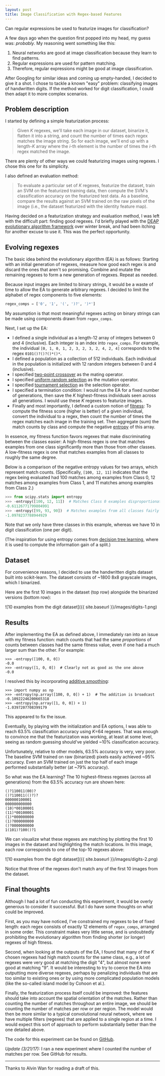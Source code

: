 ```yaml
---
layout: post
title: Image Classification with Regex-based Features
---
```


Can regular expressions be used to featurize images for classification?

A few days ago when the question first popped into my head, my guess was: *probably*. My reasoning went something like this:
1. Neural networks are good at image classification because they learn to find patterns.
2. Regular expressions are used for pattern matching.
3. Therefore, regular expressions might be good at image classification.

After Googling for similar ideas and coming up empty-handed, I decided to give it a shot. I chose to tackle a known "easy" problem: classifying images of handwritten digits. If the method worked for digit classification, I could then adapt it to more complex scenarios.

## Problem description

I started by defining a simple featurization process:

> Given *K* regexes, we'll take each image in our dataset, binarize it, flatten it into a string, and count the number of times each regex matches the image string. So for each image, we'll end up with a length-*K* array where the *i*-th element is the number of times the *i*-th regex matched the image.

There are plenty of other ways we could featurizing images using regexes. I chose this one for its simplicity.

I also defined an evaluation method:

> To evaluate a particular set of *K* regexes, featurize the dataset, train an SVM on the featurized training data, then compute the SVM's classification accuracy on the featurized test data. As a baseline, compare the results against an SVM trained on the raw pixels of the image (i.e., the dataset featurized with the identity feature map).

Having decided on a featurization strategy and evaluation method, I was left with the difficult part: finding good regexes. I'd briefly played with the [DEAP evolutionary algorithm framework](https://deap.readthedocs.io) over winter break, and had been itching for another excuse to use it. This was the perfect opportunity.

## Evolving regexes

<!-- Since my evaluation metric was classification accuracy, that meant a "good" regex would be one that helps the SVM discriminate between classes. -->

The basic idea behind the evolutionary algorithm (EA) is as follows: Starting with an initial generation of regexes, measure how good each regex is and discard the ones that aren't so promising. Combine and mutate the remaining regexes to form a new generation of regexes. Repeat as needed.

Because input images are limited to binary strings, it would be a waste of time to allow the EA to generate arbitrary regexes. I decided to limit the alphabet of regex components to five elements:

```python
regex_comps = ['0', '1', '(', ')?', ')*']
```

My assumption is that most meaningful regexes acting on binary strings can be made using components drawn from `regex_comps`.

Next, I set up the EA:

* I defined a single individual as a length-12 array of integers between 0 and 4 (inclusive). Each integer is an index into `regex_comps`. For example, the individual `[0, 1, 0, 1, 2, 3, 2, 3, 2, 4, 2, 4]` corresponds to the regex `0101()?()?()*()*`.
* I defined a population as a collection of 512 individuals. Each individual in the population is initialized with 12 random integers between 0 and 4 (inclusive).
* I specified [two-point crossover](https://en.wikipedia.org/wiki/Crossover_(genetic_algorithm)) as the mating operator.
* I specified [uniform random selection](https://en.wikipedia.org/wiki/Mutation_(genetic_algorithm)) as the mutation operator.
* I specified [tournament selection](https://en.wikipedia.org/wiki/Tournament_selection) as the selection operator.
* I specified a termination condition: I would run the EA for a fixed number of generations, then save the *K* highest-fitness individuals seen across all generations. I would use these *K* regexes to featurize images.
* Finally and most importantly, I defined a custom notion of [fitness](https://en.wikipedia.org/wiki/Fitness_function): To compute the fitness score (higher is better) of a given individual, convert the individual to a regex, then count the number of times the regex matches each image in the training set. Then aggregate (sum) the match counts by class and compute the negative [entropy](https://en.wikipedia.org/wiki/Entropy_(information_theory)) of this array.

In essence, my fitness function favors regexes that make discriminating between the classes easier: A high-fitness regex is one that matches examples from one class significantly more than those from other classes. A low-fitness regex is one that matches examples from all classes to roughly the same degree.

Below is a comparison of the negative entropy values for two arrays, which represent match counts. (Specifically, `[100, 12, 11]` indicates that the regex being evaluated had 100 matches among examples from Class 0, 12 matches among examples from Class 1, and 11 matches among examples from Class 2.)

```python
>>> from scipy.stats import entropy
>>> -entropy([100, 12, 11])  # Matches Class 0 examples disproportionately often
-0.61126771799804991
>>> -entropy([99, 93, 90])  # Matches examples from all classes fairly evenly
-1.0978237788944929
```

Note that we only have three classes in this example, whereas we have 10 in digit classification (one per digit).

(The inspiration for using entropy comes from [decision tree learning](https://en.wikipedia.org/wiki/Decision_tree_learning), where it is used to compute the information gain of a split.)

## Dataset

For convenience reasons, I decided to use the handwritten digits dataset built into scikit-learn.
The dataset consists of ~1800 8x8 grayscale images, which I binarized.

Here are the first 10 images in the dataset (top row) alongside the binarized versions (bottom row):

![10 examples from the digit dataset]({{ site.baseurl }}/images/digits-1.png)

## Results

After implementing the EA as defined above, I immediately ran into an issue with my fitness function: match counts that had the same *proportions* of counts between classes had the same fitness value, even if one had a much larger sum than the other. For example:

```
>>> -entropy([100, 0, 0])
-0.0
>>> -entropy([1, 0, 0])  # Clearly not as good as the one above
-0.0
```

I resolved this by incorporating [additive smoothing](https://en.wikipedia.org/wiki/Additive_smoothing):

```
>>> import numpy as np
>>> -entropy(np.array([100, 0, 0]) + 1)  # The addition is broadcast
-0.10922246200665318
>>> -entropy(np.array([1, 0, 0]) + 1)
-1.0397207708399179
```

This appeared to fix the issue.

Eventually, by playing with the initialization and EA options, I was able to reach 63.5% classification accuracy using *K*=64 regexes.
That was enough to convince me that the featurization was working, at least at some level, seeing as random guessing should've yielded ~10% classification accuracy.

Unfortunately, relative to other models, 63.5% accuracy is very, very poor. The baseline SVM trained on raw (binarized) pixels easily achieved ~95% accuracy. Even an SVM trained on just the top half of each image performed substantially better (at ~79% accuracy).

So what was the EA learning? The 10 highest-fitness regexes (across all generations) from the 63.5% accuracy run are shown here:

```
()?110011(00)?
()?110011(()?)?
000000100001
000000000000
(10)*00100001
(11)*00100001
(1)*000000000
(1)?000000000
()?0000000000
1(101)?100()?1
```

We can visualize what these regexes are matching by plotting the first 10 images in the dataset and highlighting the match locations. In this image, each row corresponds to one of the top-10 regexes above:

![10 examples from the digit dataset]({{ site.baseurl }}/images/digits-2.png)

Notice that three of the regexes don't match any of the first 10 images from the dataset.

<!-- So the regex matches are actually quite rare. Indeed, the average example in the featurized training set contains ~15 non-zero entries (out of 64 total). -->
<!-- print(np.mean(np.apply_along_axis(np.count_nonzero, 1, X_train_f))) -->

## Final thoughts

Although I had a lot of fun conducting this experiment, it would be overly generous to consider it successful.
But I do have some thoughts on what could be improved.

First, as you may have noticed, I've constrained my regexes to be of fixed length: each regex consists of exactly 12 elements of `regex_comps`, arranged in some order. This constraint makes very little sense, and is undoubtedly prohibiting the evolutionary algorithm from finding shorter (or longer) regexes of high fitness.

Second, when looking at the outputs of the EA, I found that many of the *K* chosen regexes had high match counts for the same class, e.g., a lot of regexes were very good at matching the digit "4", but almost none were good at matching "9".
It would be interesting to try to coerce the EA into outputting more diverse regexes, perhaps by penalizing individuals that are too similar to existing ones or by using more complicated population models (like the so-called island model by Cohoon et al.).

Finally, the featurization process itself could be improved: the features should take into account the spatial orientation of the matches.
Rather than counting the number of matches throughout an entire image, we should be counting the number of matches per row or per region. The model would then be more similar to a typical convolutional neural network, where we have multiple filters (regexes) that are applied to a single region at a time. I would expect this sort of approach to perform substantially better than the one detailed above.

The code for this experiment can be found on [GitHub](https://github.com/guoguo12/deap-regex-featurization).

*Update (3/21/17):* I ran a new experiment where I counted the number of matches per row. See GitHub for results.

<hr>

Thanks to Alvin Wan for reading a draft of this.
